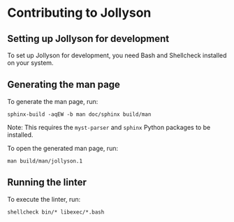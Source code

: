 # Contributing to Jollyson

## Setting up Jollyson for development

To set up Jollyson for development, you need
Bash and Shellcheck installed on your system.

## Generating the man page

To generate the man page, run:

```shell
sphinx-build -aqEW -b man doc/sphinx build/man
```

Note: This requires the `myst-parser` and `sphinx` Python packages
to be installed.

To open the generated man page, run:

```shell
man build/man/jollyson.1
```

## Running the linter

To execute the linter, run:

```shell
shellcheck bin/* libexec/*.bash
```
